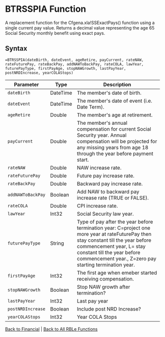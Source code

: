 # BTRSSPIA Function

A replacement function for the Cfgena.xla!SSExactPays() function using a single current pay value.  Returns a decimal value representing the age 65 Social Security monthly benefit using exact pays.

## Syntax

```excel
=BTRSSPIA(dateBirth, dateEvent, ageRetire, payCurrent, rateNAW, rateFuturePay, rateBackPay, addNAWToBackPay, rateCOLA, lawYear, futurePayType, firstPayAge, stopNAWGrowth, lastPayYear, postNRDIncrease, yearCOLAStops)
```

Parameter | Type | Description
---|---|---
`dateBirth` | DateTime | The member's date of birth.
`dateEvent` | DateTime | The member's date of event (i.e. Date Term).
`ageRetire` | Double | The member's age at retirement.
`payCurrent` | Double | The member's annual compensation for current Social Security year.  Annual compensation will be projected for any missing years from age 18 through the year before payment start.
`rateNAW` | Double | NAW increase rate.
`rateFuturePay` | Double | Future pay increase rate.
`rateBackPay` | Double | Backward pay increase rate.
`addNAWToBackPay` | Boolean | Add NAW to backward pay increase rate (TRUE or FALSE).
`rateCOLA` | Double | CPI increase rate.
`lawYear` | Int32 | Social Security law year.
`futurePayType` | String | Type of pay after the year before termination year: C=project one more year at rateFuturePay then stay constant till the year before commencement year, L= stay constant till the year before commencement year., Z=zero pay starting termination year.
`firstPayAge` | Int32 | The first age when emeber started receiving compensation.
`stopNAWGrowth` | Boolean | Stop NAW growth after termination?
`lastPayYear` | Int32 | Last pay year
`postNRDIncrease` | Boolean | Include post NRD Increase?
`yearCOLAStops` | Int32 | Year COLA Stops

[Back to Financial](RBLeFinancial.md) | [Back to All RBLe Functions](RBLe.md#function-documentation)